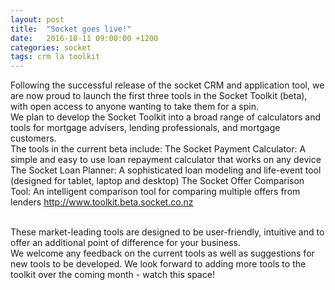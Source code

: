```yaml
---
layout: post
title:  "Socket goes live!"
date:   2016-10-11 09:00:00 +1200
categories: socket
tags: crm la toolkit
---
```

Following the successful release of the socket CRM and application tool, we are now proud to launch the first three tools in the Socket Toolkit (beta), with open access to anyone wanting to take them for a spin.
<br>
We plan to develop the Socket Toolkit into a broad range of calculators and tools for mortgage advisers, lending professionals, and mortgage customers.
<br>
The tools in the current beta include:
The Socket Payment Calculator: A simple and easy to use loan repayment calculator that works on any device
The Socket Loan Planner: A sophisticated loan modeling and life-event tool (designed for tablet, laptop and desktop)
The Socket Offer Comparison Tool: An intelligent comparison tool for comparing multiple offers from lenders
http://www.toolkit.beta.socket.co.nz

<br>
These market-leading tools are designed to be user-friendly, intuitive and to offer an additional point of difference for your business.
<br>
We welcome any feedback on the current tools as well as suggestions for new tools to be developed.
We look forward to adding more tools to the toolkit over the coming month - watch this space!


<br>
